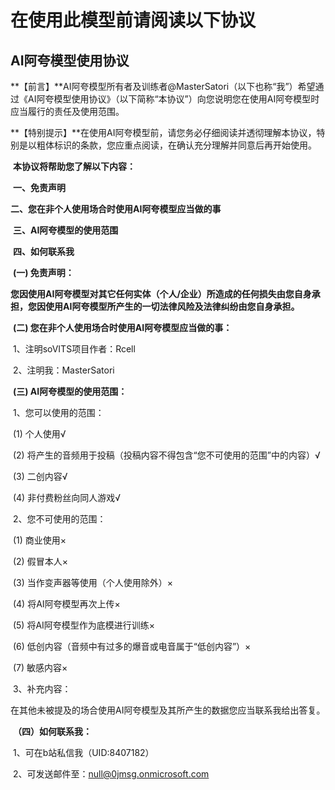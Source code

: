 # 在使用此模型前请阅读以下协议

## AI阿夸模型使用协议

**【前言】**AI阿夸模型所有者及训练者@MasterSatori（以下也称“我”）希望通过《AI阿夸模型使用协议》（以下简称“本协议”）向您说明您在使用AI阿夸模型时应当履行的责任及使用范围。

**【特别提示】**在使用AI阿夸模型前，请您务必仔细阅读并透彻理解本协议，特别是以粗体标识的条款，您应重点阅读，在确认充分理解并同意后再开始使用。

​	**本协议将帮助您了解以下内容：**

​	**一、免责声明**

​	**二、您在非个人使用场合时使用AI阿夸模型应当做的事**

​	**三、AI阿夸模型的使用范围**

​	**四、如何联系我**

​	**(一) 免责声明：**

​	**您因使用AI阿夸模型对其它任何实体（个人/企业）所造成的任何损失由您自身承担，您因使用AI阿夸模型所产生的一切法律风险及法律纠纷由您自身承担。**

​	**(二) 您在非个人使用场合时使用AI阿夸模型应当做的事：**

​	1、注明soVITS项目作者：Rcell

​	2、注明我：MasterSatori

​	**(三) AI阿夸模型的使用范围：**

​	1、您可以使用的范围：

​	(1) 个人使用√

​	(2) 将产生的音频用于投稿（投稿内容不得包含“您不可使用的范围”中的内容）√

​	(3) 二创内容√

​	(4) 非付费粉丝向同人游戏√

​	2、您不可使用的范围：

​	(1) 商业使用×

​	(2) 假冒本人×

​	(3) 当作变声器等使用（个人使用除外）×

​	(4) 将AI阿夸模型再次上传×

​	(5) 将AI阿夸模型作为底模进行训练×

​	(6) 低创内容（音频中有过多的爆音或电音属于“低创内容”）×

​	(7) 敏感内容×

​	3、补充内容：

​	在其他未被提及的场合使用AI阿夸模型及其所产生的数据您应当联系我给出答复。

​	**（四）如何联系我：**

​	1、可在b站私信我（UID:8407182）

​	2、可发送邮件至：null@0jmsg.onmicrosoft.com
